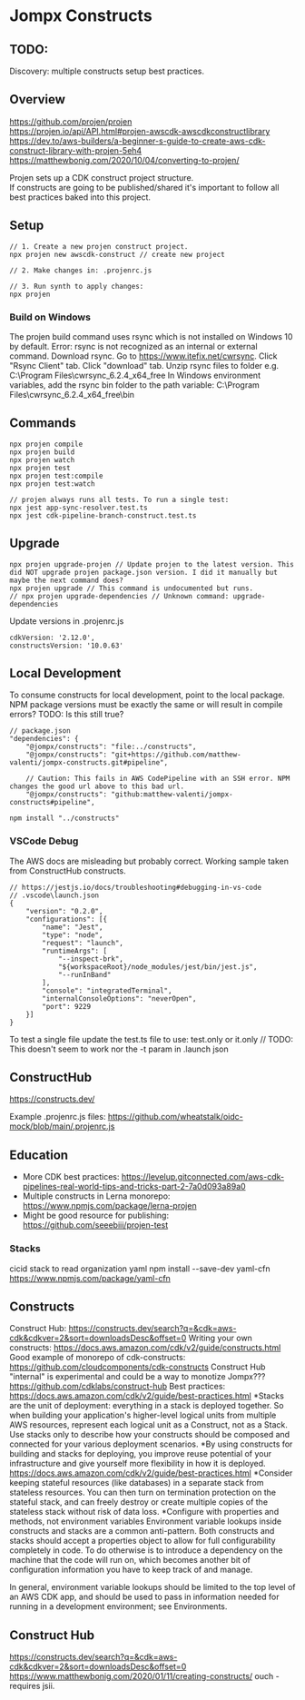 # Jompx Constructs

## TODO:
Discovery: multiple constructs setup best practices.

## Overview
https://github.com/projen/projen  
https://projen.io/api/API.html#projen-awscdk-awscdkconstructlibrary  
https://dev.to/aws-builders/a-beginner-s-guide-to-create-aws-cdk-construct-library-with-projen-5eh4  
https://matthewbonig.com/2020/10/04/converting-to-projen/

Projen sets up a CDK construct project structure.  
If constructs are going to be published/shared it's important to follow all best practices baked into this project.  

## Setup
```
// 1. Create a new projen construct project.
npx projen new awscdk-construct // create new project

// 2. Make changes in: .projenrc.js

// 3. Run synth to apply changes:
npx projen
```

### Build on Windows
The projen build command uses rsync which is not installed on Windows 10 by default. Error: rsync is not recognized as an internal or external command.
Download rsync. Go to https://www.itefix.net/cwrsync. Click "Rsync Client" tab. Click "download" tab.
Unzip rsync files to folder e.g. C:\Program Files\cwrsync_6.2.4_x64_free
In Windows environment variables, add the rsync bin folder to the path variable: C:\Program Files\cwrsync_6.2.4_x64_free\bin

## Commands
```
npx projen compile
npx projen build
npx projen watch
npx projen test
npx projen test:compile
npx projen test:watch

// projen always runs all tests. To run a single test:
npx jest app-sync-resolver.test.ts
npx jest cdk-pipeline-branch-construct.test.ts
```

## Upgrade
```
npx projen upgrade-projen // Update projen to the latest version. This did NOT upgrade projen package.json version. I did it manually but maybe the next command does?
npx projen upgrade // This command is undocumented but runs.
// npx projen upgrade-dependencies // Unknown command: upgrade-dependencies
```
Update versions in .projenrc.js
```
cdkVersion: '2.12.0',
constructsVersion: '10.0.63'
```

## Local Development
To consume constructs for local development, point to the local package.  
NPM package versions must be exactly the same or will result in compile errors? TODO: Is this still true?
```
// package.json
"dependencies": {
	"@jompx/constructs": "file:../constructs",
	"@jompx/constructs": "git+https://github.com/matthew-valenti/jompx-constructs.git#pipeline",

	// Caution: This fails in AWS CodePipeline with an SSH error. NPM changes the good url above to this bad url.
	"@jompx/constructs": "github:matthew-valenti/jompx-constructs#pipeline",

npm install "../constructs"
```

### VSCode Debug
The AWS docs are misleading but probably correct. Working sample taken from ConstructHub constructs.

```
// https://jestjs.io/docs/troubleshooting#debugging-in-vs-code
// .vscode\launch.json
{
	"version": "0.2.0",
	"configurations": [{
		"name": "Jest",
		"type": "node",
		"request": "launch",
		"runtimeArgs": [
			"--inspect-brk",
			"${workspaceRoot}/node_modules/jest/bin/jest.js",
			"--runInBand"
		],
		"console": "integratedTerminal",
		"internalConsoleOptions": "neverOpen",
		"port": 9229
	}]
}
```

To test a single file update the test.ts file to use: test.only or it.only // TODO: This doesn't seem to work nor the -t param in .launch json

## ConstructHub
https://constructs.dev/  

Example .projenrc.js files:
https://github.com/wheatstalk/oidc-mock/blob/main/.projenrc.js  

## Education
- More CDK best practices: https://levelup.gitconnected.com/aws-cdk-pipelines-real-world-tips-and-tricks-part-2-7a0d093a89a0
- Multiple constructs in Lerna monorepo: https://www.npmjs.com/package/lerna-projen
- Might be good resource for publishing: https://github.com/seeebiii/projen-test



### Stacks
cicid stack to read organization yaml
npm install --save-dev yaml-cfn
https://www.npmjs.com/package/yaml-cfn

## Constructs
Construct Hub: https://constructs.dev/search?q=&cdk=aws-cdk&cdkver=2&sort=downloadsDesc&offset=0
Writing your own constructs: https://docs.aws.amazon.com/cdk/v2/guide/constructs.html
Good example of monorepo of cdk-constructs: https://github.com/cloudcomponents/cdk-constructs
Construct Hub "internal" is experimental and could be a way to monotize Jompx??? https://github.com/cdklabs/construct-hub
Best practices: https://docs.aws.amazon.com/cdk/v2/guide/best-practices.html
*Stacks are the unit of deployment: everything in a stack is deployed together. So when building your application's higher-level logical units from multiple AWS resources, represent each logical unit as a Construct, not as a Stack. Use stacks only to describe how your constructs should be composed and connected for your various deployment scenarios.
*By using constructs for building and stacks for deploying, you improve reuse potential of your infrastructure and give yourself more flexibility in how it is deployed. https://docs.aws.amazon.com/cdk/v2/guide/best-practices.html
*Consider keeping stateful resources (like databases) in a separate stack from stateless resources. You can then turn on termination protection on the stateful stack, and can freely destroy or create multiple copies of the stateless stack without risk of data loss.
*Configure with properties and methods, not environment variables
Environment variable lookups inside constructs and stacks are a common anti-pattern. Both constructs and stacks should accept a properties object to allow for full configurability completely in code. To do otherwise is to introduce a dependency on the machine that the code will run on, which becomes another bit of configuration information you have to keep track of and manage.

In general, environment variable lookups should be limited to the top level of an AWS CDK app, and should be used to pass in information needed for running in a development environment; see Environments.

## Construct Hub
https://constructs.dev/search?q=&cdk=aws-cdk&cdkver=2&sort=downloadsDesc&offset=0
https://www.matthewbonig.com/2020/01/11/creating-constructs/
ouch - requires jsii.

